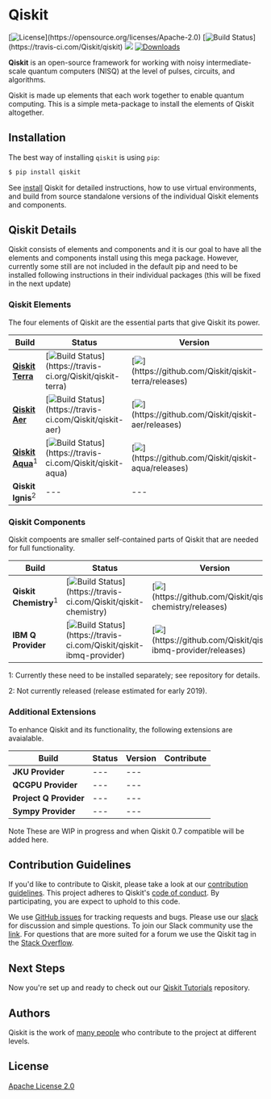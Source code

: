 
# Qiskit

[![License](https://img.shields.io/github/license/Qiskit/qiskit.svg?)](https://opensource.org/licenses/Apache-2.0) [![Build Status](https://img.shields.io/travis/com/Qiskit/qiskit/master.svg?)](https://travis-ci.com/Qiskit/qiskit) [![](https://img.shields.io/github/release/Qiskit/qiskit.svg)](https://github.com/Qiskit/qiskit/releases) [![Downloads](https://pepy.tech/badge/qiskit)](https://pypi.org/project/qiskit/)

**Qiskit** is an open-source framework for working with noisy intermediate-scale quantum computers (NISQ) at the level of pulses, circuits, and algorithms.

Qiskit is made up elements that each work together to enable quantum computing. This is a simple meta-package to install the elements of Qiskit altogether.

## Installation 

The best way of installing `qiskit` is using `pip`:

```bash
$ pip install qiskit
```

See [install](docs/install.rst) Qiskit for detailed instructions, how to use virtual environments, and 
build from source standalone versions of the individual Qiskit elements and components.

## Qiskit Details

Qiskit consists of elements and components and it is our goal to have all the elements and components install 
using this mega package. However, currently some still are not included
in the default pip and need to be installed following instructions in their individual packages (this will be fixed
in the next update)

### Qiskit Elements

The four elements of Qiskit are the essential parts that give Qiskit its power. 

| Build   | Status | Version | Contribute | 
| ---             | ---    | --- | --- | 
| [**Qiskit Terra**](https://qiskit.org/terra)   |  [![Build Status](https://img.shields.io/travis/Qiskit/qiskit-terra/master.svg?)](https://travis-ci.org/Qiskit/qiskit-terra)| [![](https://img.shields.io/github/release/Qiskit/qiskit-terra.svg?)](https://github.com/Qiskit/qiskit-terra/releases)  | [![](https://img.shields.io/github/forks/Qiskit/qiskit-terra.svg?)](https://github.com/Qiskit/qiskit-terra) |
| [**Qiskit Aer**](https://qiskit.org/aer)   |  [![Build Status](https://img.shields.io/travis/com/Qiskit/qiskit-aer/master.svg?)](https://travis-ci.com/Qiskit/qiskit-aer) | [![](https://img.shields.io/github/release/Qiskit/qiskit-aer.svg?)](https://github.com/Qiskit/qiskit-aer/releases) | [![](https://img.shields.io/github/forks/Qiskit/qiskit-aer.svg?)](https://github.com/Qiskit/qiskit-aer) |
| [**Qiskit Aqua**](https://qiskit.org/aqua)<sup>1</sup>  |  [![Build Status](https://img.shields.io/travis/com/Qiskit/qiskit-aqua/master.svg?)](https://travis-ci.com/Qiskit/qiskit-aqua) |  [![](https://img.shields.io/github/release/Qiskit/qiskit-aqua.svg?)](https://github.com/Qiskit/qiskit-aqua/releases) | [![](https://img.shields.io/github/forks/Qiskit/qiskit-aer.svg?)](https://github.com/Qiskit/qiskit-aer) |
| **Qiskit Ignis**<sup>2</sup>   |  --- |  ---| --- |

### Qiskit Components

Qiskit compoents are smaller self-contained parts of Qiskit that are needed for full functionality.

| Build   | Status | Version | Contribute | 
| ---             | ---    | --- | --- |
| **Qiskit Chemistry**<sup>1</sup>  |  [![Build Status](https://img.shields.io/travis/com/Qiskit/qiskit-chemistry/master.svg?)](https://travis-ci.com/Qiskit/qiskit-chemistry) |  [![](https://img.shields.io/github/release/Qiskit/qiskit-chemistry.svg?)](https://github.com/Qiskit/qiskit-chemistry/releases)   | [![](https://img.shields.io/github/forks/Qiskit/qiskit-chemistry.svg?)](https://github.com/Qiskit/qiskit-chemistry) |
| **IBM Q Provider** |  [![Build Status](https://img.shields.io/travis/com/Qiskit/qiskit-ibmq-provider/master.svg?)](https://travis-ci.com/Qiskit/qiskit-ibmq-provider) |  [![](https://img.shields.io/github/release/Qiskit/qiskit-ibmq-provider.svg?)](https://github.com/Qiskit/qiskit-ibmq-provider/releases) | [![](https://img.shields.io/github/forks/Qiskit/qiskit-ibmq-provider.svg?)](https://github.com/Qiskit/qiskit-ibmq-provider) |


1: Currently these need to be installed separately; see repository for details. 

2: Not currently released (release estimated for early 2019).

### Additional Extensions

To enhance Qiskit and its functionality, the following extensions are avaialable.

| Build   | Status | Version | Contribute |
| ---   | --- | --- | --- |
| **JKU Provider** |  --- |  --- | | [![](https://img.shields.io/github/forks/Qiskit/qiskit-jku-provider.svg?)](https://github.com/Qiskit/qiskit-jku-provider) |
| **QCGPU Provider** |  --- |  --- | | [![](https://img.shields.io/github/forks/Qiskit/qiskit-qcgpu-provider.svg?)](https://github.com/Qiskit/qiskit-qcgpu-provider) |
| **Project Q Provider** |  --- |  --- | | [![](https://img.shields.io/github/forks/Qiskit/qiskit-projectq-provider.svg?)](https://github.com/Qiskit/qiskit-projectq-provider) |
| **Sympy Provider** |  --- |  --- | | [![](https://img.shields.io/github/forks/Qiskit/qiskit-sympy-provider.svg?)](https://github.com/Qiskit/qiskit-sympy-provider) |

Note These are WIP in progress and when Qiskit 0.7 compatible will be added here. 

## Contribution Guidelines

If you'd like to contribute to Qiskit, please take a look at our
[contribution guidelines](.github/CONTRIBUTING.rst). This project adheres to Qiskit's [code of conduct](.github/CODE_OF_CONDUCT.md). By participating, you are expect to uphold to this code.

We use [GitHub issues](https://github.com/Qiskit/qiskit/issues) for tracking requests and bugs. Please use our [slack](https://qiskit.slack.com) for discussion and simple questions. To join our Slack community use the [link](https://join.slack.com/t/qiskit/shared_invite/enQtNDc2NjUzMjE4Mzc0LTMwZmE0YTM4ZThiNGJmODkzN2Y2NTNlMDIwYWNjYzA2ZmM1YTRlZGQ3OGM0NjcwMjZkZGE0MTA4MGQ1ZTVmYzk). For questions that are more suited for a forum we use the Qiskit tag in the [Stack Overflow](https://stackoverflow.com/questions/tagged/qiskit).

## Next Steps

Now you're set up and ready to check out our
[Qiskit Tutorials](https://github.com/Qiskit/qiskit-tutorials) repository.

## Authors

Qiskit is the work of [many people](https://github.com/Qiskit/qiskit/graphs/contributors) who contribute to the project at different levels.

## License

[Apache License 2.0](LICENSE.txt)
